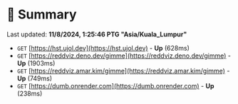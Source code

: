 # 📖 Summary
Last updated: **11/8/2024, 1:25:46 PTG "Asia/Kuala_Lumpur"**

- `GET` [https://hst.ujol.dev](https://hst.ujol.dev) - **Up** (628ms)
- `GET` [https://reddviz.deno.dev/gimme](https://reddviz.deno.dev/gimme) - **Up** (1903ms)
- `GET` [https://reddviz.amar.kim/gimme](https://reddviz.amar.kim/gimme) - **Up** (749ms)
- `GET` [https://dumb.onrender.com](https://dumb.onrender.com) - **Up** (238ms)
